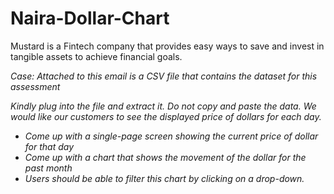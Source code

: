 # Naira-Dollar-Chart
<p>
    Mustard is a Fintech company that provides easy ways to save and invest
    in tangible assets to achieve financial goals.
</p>
<i>
    Case: Attached to this email is a CSV file that contains the dataset for
    this assessment
<i>
<p>
    Kindly plug into the file and extract it. Do not copy and paste the
    data. We would like our customers to see the displayed price of dollars
    for each day.
</p>
<ul>
    <li>Come up with a single-page screen showing the current price of dollar
        for that day</li>
    <li>Come up with a chart that shows the movement of the dollar for the
        past month</li>
    <li>Users should be able to filter this chart by clicking on a drop-down.</li>
</ul>

